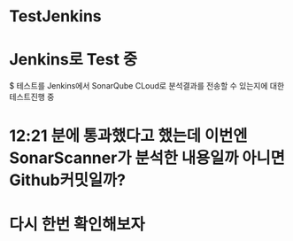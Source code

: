 # TestJenkins
# Jenkins로 Test 중
$ 테스트를 Jenkins에서 SonarQube CLoud로 분석결과를 전송할 수 있는지에 대한 테스트진행 중
# 12:21 분에 통과했다고 했는데 이번엔 SonarScanner가 분석한 내용일까 아니면 Github커밋일까?
# 다시 한번 확인해보자

